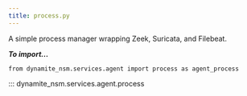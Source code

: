 ```yaml
---
title: process.py
---
```


A simple process manager wrapping Zeek, Suricata, and Filebeat.

***To import...***
```python3
from dynamite_nsm.services.agent import process as agent_process
```
::: dynamite_nsm.services.agent.process